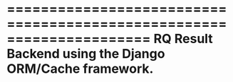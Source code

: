 =====================================================================
 RQ Result Backend using the Django ORM/Cache framework.
=====================================================================
